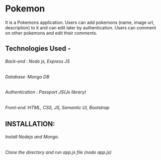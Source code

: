 # Pokemon
 It is a Pokemons application. Users can add pokemons (name, image url, description) to it and can edit later by authentication. Users can comment on other pokemons and edit their comments.
 
## Technologies Used -
 ###### Back-end : Node  js, Express JS
 ###### Database :Mongo DB
 ###### Authentication : Passport JS(Js library)
 ###### Front-end :HTML, CSS, JS, Semantic UI, Bootstrap
 
## INSTALLATION:
 ###### Install Nodejs and Mongo.
 ###### Clone the directory and run app.js file (node app.js)
